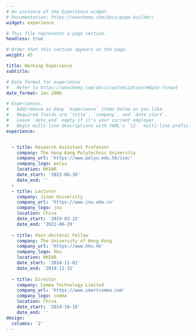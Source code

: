 ```yaml
---
# An instance of the Experience widget.
# Documentation: https://wowchemy.com/docs/page-builder/
widget: experience

# This file represents a page section.
headless: true

# Order that this section appears on the page.
weight: 45

title: Working Experience
subtitle:

# Date format for experience
#   Refer to https://wowchemy.com/docs/customization/#date-format
date_format: Jan 2006

# Experiences.
#   Add/remove as many `experience` items below as you like.
#   Required fields are `title`, `company`, and `date_start`.
#   Leave `date_end` empty if it's your current employer.
#   Begin multi-line descriptions with YAML's `|2-` multi-line prefix.
experience:


  - title: Research Assistant Professor
    company: The Hong Kong Polytechnic University
    company_url: 'https://www.polyu.edu.hk/ise/'
    company_logo: polyu
    location: HKSAR
    date_start: '2022-06-30'
    date_end: ''
  - 
  - title: Lecturer
    company: Jinan University
    company_url: 'https://www.jnu.edu.cn'
    company_logo: jnu
    location: China
    date_start: '2019-03-15'
    date_end: '2022-06-29'
        
  - title: Post-doctoral Fellow
    company: The University of Hong Kong
    company_url: 'https://www.hku.hk'
    company_logo: hku
    location: HKSAR
    date_start: '2018-11-01'
    date_end: '2019-12-31'
    
  - title: Director
    company: Comma Technology Limited
    company_url: 'https://www.smartcomma.com'
    company_logo: comma
    location: China
    date_start: '2014-10-16'
    date_end: ''
design:
  columns: '2'
---
```

